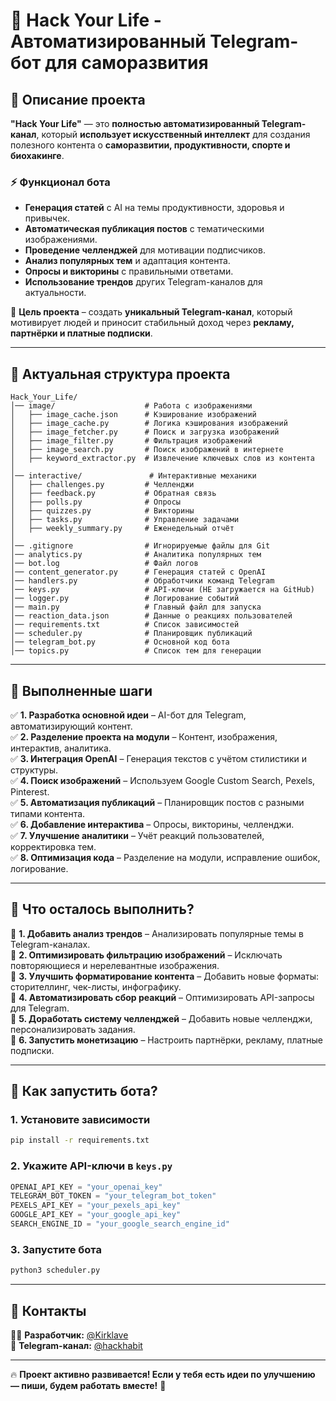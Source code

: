 # 📌 Hack Your Life - Автоматизированный Telegram-бот для саморазвития

## 🚀 Описание проекта
**"Hack Your Life"** — это **полностью автоматизированный Telegram-канал**, который **использует искусственный интеллект** для создания полезного контента о **саморазвитии, продуктивности, спорте и биохакинге**.

### ⚡ Функционал бота
- **Генерация статей** с AI на темы продуктивности, здоровья и привычек.
- **Автоматическая публикация постов** с тематическими изображениями.
- **Проведение челленджей** для мотивации подписчиков.
- **Анализ популярных тем** и адаптация контента.
- **Опросы и викторины** с правильными ответами.
- **Использование трендов** других Telegram-каналов для актуальности.

📌 **Цель проекта** – создать **уникальный Telegram-канал**, который мотивирует людей и приносит стабильный доход через **рекламу, партнёрки и платные подписки**.

---

## 📂 Актуальная структура проекта
```
Hack_Your_Life/
│── image/                    # Работа с изображениями
│   ├── image_cache.json      # Кэширование изображений
│   ├── image_cache.py        # Логика кэширования изображений
│   ├── image_fetcher.py      # Поиск и загрузка изображений
│   ├── image_filter.py       # Фильтрация изображений
│   ├── image_search.py       # Поиск изображений в интернете
│   ├── keyword_extractor.py  # Извлечение ключевых слов из контента
│
│── interactive/               # Интерактивные механики
│   ├── challenges.py         # Челленджи
│   ├── feedback.py           # Обратная связь
│   ├── polls.py              # Опросы
│   ├── quizzes.py            # Викторины
│   ├── tasks.py              # Управление задачами
│   ├── weekly_summary.py     # Еженедельный отчёт
│
│── .gitignore                # Игнорируемые файлы для Git
│── analytics.py              # Аналитика популярных тем
│── bot.log                   # Файл логов
│── content_generator.py      # Генерация статей с OpenAI
│── handlers.py               # Обработчики команд Telegram
│── keys.py                   # API-ключи (НЕ загружается на GitHub)
│── logger.py                 # Логирование событий
│── main.py                   # Главный файл для запуска
│── reaction_data.json        # Данные о реакциях пользователей
│── requirements.txt          # Список зависимостей
│── scheduler.py              # Планировщик публикаций
│── telegram_bot.py           # Основной код бота
│── topics.py                 # Список тем для генерации
```

---

## 📌 Выполненные шаги
✅ **1. Разработка основной идеи** – AI-бот для Telegram, автоматизирующий контент.  
✅ **2. Разделение проекта на модули** – Контент, изображения, интерактив, аналитика.  
✅ **3. Интеграция OpenAI** – Генерация текстов с учётом стилистики и структуры.  
✅ **4. Поиск изображений** – Используем Google Custom Search, Pexels, Pinterest.  
✅ **5. Автоматизация публикаций** – Планировщик постов с разными типами контента.  
✅ **6. Добавление интерактива** – Опросы, викторины, челленджи.  
✅ **7. Улучшение аналитики** – Учёт реакций пользователей, корректировка тем.  
✅ **8. Оптимизация кода** – Разделение на модули, исправление ошибок, логирование.  

---

## 📌 Что осталось выполнить?
🔲 **1. Добавить анализ трендов** – Анализировать популярные темы в Telegram-каналах.  
🔲 **2. Оптимизировать фильтрацию изображений** – Исключать повторяющиеся и нерелевантные изображения.  
🔲 **3. Улучшить форматирование контента** – Добавить новые форматы: сторителлинг, чек-листы, инфографику.  
🔲 **4. Автоматизировать сбор реакций** – Оптимизировать API-запросы для Telegram.  
🔲 **5. Доработать систему челленджей** – Добавить новые челленджи, персонализировать задания.  
🔲 **6. Запустить монетизацию** – Настроить партнёрки, рекламу, платные подписки.  

---

## 📌 Как запустить бота?
### **1. Установите зависимости**
```bash
pip install -r requirements.txt
```
### **2. Укажите API-ключи в `keys.py`**
```python
OPENAI_API_KEY = "your_openai_key"
TELEGRAM_BOT_TOKEN = "your_telegram_bot_token"
PEXELS_API_KEY = "your_pexels_api_key"
GOOGLE_API_KEY = "your_google_api_key"
SEARCH_ENGINE_ID = "your_google_search_engine_id"
```
### **3. Запустите бота**
```bash
python3 scheduler.py
```

---

## 📌 Контакты
👨‍💻 **Разработчик:** [@Kirklave](https://t.me/Kirklave)  
📩 **Telegram-канал:** [@hackhabit](https://t.me/hackhabit)  

---

🔥 **Проект активно развивается! Если у тебя есть идеи по улучшению — пиши, будем работать вместе!** 🚀
